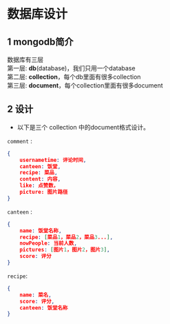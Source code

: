 # 数据库设计
## 1 mongodb简介
数据库有三层  
第一层: **db**(database)，我们只用一个database  
第二层: **collection**，每个db里面有很多collection  
第三层: **document**，每个collection里面有很多document  

## 2 设计
* 以下是三个 collection 中的document格式设计。  

`comment` :

```json
{
    usernametime: 评论时间,
    canteen: 饭堂,
    recipe: 菜品,
    content: 内容,
    like: 点赞数，
    picture: 图片路径
}
```
`canteen` :
```json
{
    name: 饭堂名称,
    recipe: [菜品1，菜品2，菜品3...],
    nowPeople: 当前人数,
    pictures: [图片1，图片2，图片3],
    score: 评分
}
```
`recipe`:
```json
{
    name: 菜名,
    score: 评分,
    canteen: 饭堂名称
}
```
